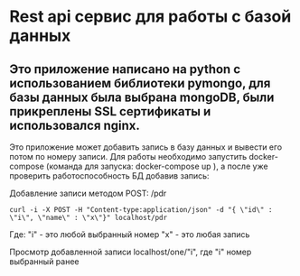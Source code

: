 # Rest api сервис для работы с базой данных

Это приложение написано на python с использованием библиотеки pymongo, для базы данных была выбрана mongoDB, были прикреплены SSL сертификаты и использовался nginx.
---
Это приложение может добавить запись в базу данных и вывести его потом по номеру записи.
Для работы необходимо запустить docker-compose (команда для запуска: docker-compose up ), а после уже проверить работоспособность БД добавив запись: 

Добавление записи методом POST: /pdr

`curl -i -X POST -H "Content-type:application/json" -d "{ \"id\" : \"i\", \"name\" : \"x\"}" localhost/pdr`

Где: "i" - это любой выбранный номер 
     "x" - это любая запись 

Просмотр добавленной записи localhost/one/"i", где "i" номер выбранный ранее  
